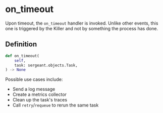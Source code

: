 # on_timeout

Upon timeout, the `on_timeout` handler is invoked. Unlike other events, this one is triggered by the Killer and not by something the process has done.

## Definition

```python
def on_timeout(
    self,
    task: sergeant.objects.Task,
) -> None
```

Possible use cases include:

- Send a log message
- Create a metrics collector
- Clean up the task's traces
- Call `retry`/`requeue` to rerun the same task
